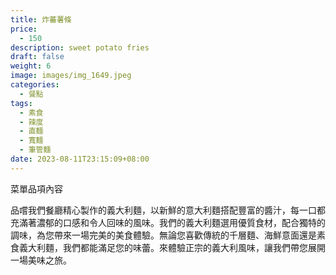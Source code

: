 ```yaml
---
title: 炸蕃薯條
price:
  - 150
description: sweet potato fries
draft: false
weight: 6
image: images/img_1649.jpeg
categories:
  - 餐點
tags:
  - 素食
  - 辣度
  - 直麵
  - 寬麵
  - 筆管麵
date: 2023-08-11T23:15:09+08:00
---
```


菜單品項內容 

品嚐我們餐廳精心製作的義大利麵，以新鮮的意大利麵搭配豐富的醬汁，每一口都充滿著濃郁的口感和令人回味的風味。我們的義大利麵選用優質食材，配合獨特的調味，為您帶來一場完美的美食體驗。無論您喜歡傳統的千層麵、海鮮意面還是素食義大利麵，我們都能滿足您的味蕾。來體驗正宗的義大利風味，讓我們帶您展開一場美味之旅。
